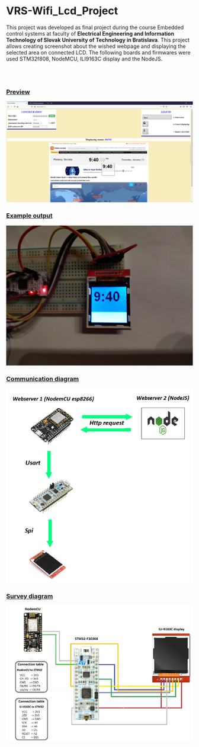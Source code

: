 # VRS-Wifi_Lcd_Project
<p>This project was developed as final project during the course Embedded control systems at faculty of <b>Electrical Engineering and Information Technology of Slovak University of Technology in Bratislava</b>. This project allows creating screenshot about the wished webpage and displaying the selected area on connected LCD. The following boards and firmwares were used STM32f808, NodeMCU, ILI9163C display and the NodeJS.</p> 
<br><br>
<h3><u>Preview</u></h3>
<img src="./image/pic2.png">
<br>
<h3><u>Example output</u></h3>
<img src="./image/pic1.jpg">
<br>
<h3><u>Communication diagram</u></h3>
<img src="./image/communication_schema.png">
<br>
<h3><u>Survey diagram</u></h3>
<img src="./image/survey_diagram.jpg">


